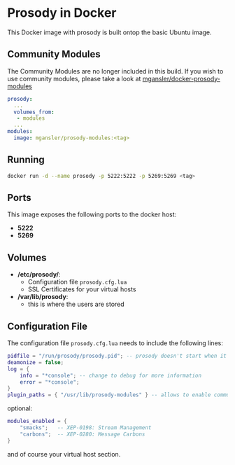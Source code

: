 # Prosody in Docker #

This Docker image with prosody is built ontop the basic Ubuntu image.

## Community Modules
The Community Modules are no longer included in this build.
If you wish to use community modules, please take a look at [mgansler/docker-prosody-modules](https://github.com/mgansler/docker-prosody-modules)

```YAML
prosody:
  ...
  volumes_from:
   - modules
  ...
modules:
  image: mgansler/prosody-modules:<tag>
```

## Running ##

```bash
docker run -d --name prosody -p 5222:5222 -p 5269:5269 <tag>
```

## Ports ##

This image exposes the following ports to the docker host:

* __5222__
* __5269__

## Volumes ##

* __/etc/prosody/__:
    - Configuration file `prosody.cfg.lua`
    - SSL Certificates for your virtual hosts
* __/var/lib/prosody__:
    - this is where the users are stored

## Configuration File ##

The configuration file `prosody.cfg.lua` needs to include the following lines:
```lua
pidfile = "/run/prosody/prosody.pid"; -- prosody doesn't start when it can't write to the directory
deamonize = false;
log = {
    info = "*console"; -- change to debug for more information
    error = "*console";
}
plugin_paths = { "/usr/lib/prosody-modules" } -- allows to enable community plugins
```

optional:
```lua
modules_enabled = {
    "smacks";   -- XEP-0198: Stream Management
    "carbons";  -- XEP-0280: Message Carbons
}
```

and of course your virtual host section.
